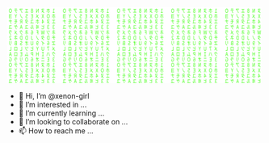 [![Matrix SVG](https://github.com/xenon-girl/xenon-girl/blob/master/matrix.svg)](https://www.youtube.com/watch?v=dNo_BVzNb28)

- 👋 Hi, I’m @xenon-girl
- 👀 I’m interested in ...
- 🌱 I’m currently learning ...
- 💞️ I’m looking to collaborate on ...
- 📫 How to reach me ...




<!---
xenon-girl/xenon-girl is a ✨ special ✨ repository because its `README.md` (this file) appears on your GitHub profile.
You can click the Preview link to take a look at your changes.
--->
